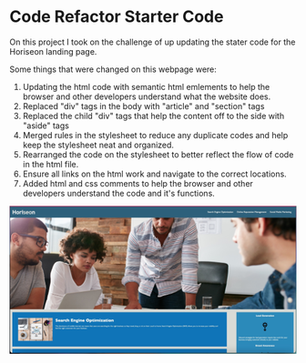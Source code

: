 # Code Refactor Starter Code

On this project I took on the challenge of up updating the stater code for the Horiseon landing page.


Some things that were changed on this webpage were:
1. Updating the html code with semantic html emlements to help the browser and other developers understand what the website does.
2. Replaced "div" tags in the body with "article" and "section" tags
3. Replaced the child "div" tags that help the content off to the side with "aside" tags 
4. Merged rules in the stylesheet to reduce any duplicate codes and help keep the stylesheet neat and organized.
5. Rearranged the code on the stylesheet to better reflect the flow of code in the html file.
6. Ensure all links on the html work and navigate to the correct locations.
7. Added html and css comments to help the browser and other developers understand the code and it's functions.

![screenshot](./assets/images/horiseon.jpg)